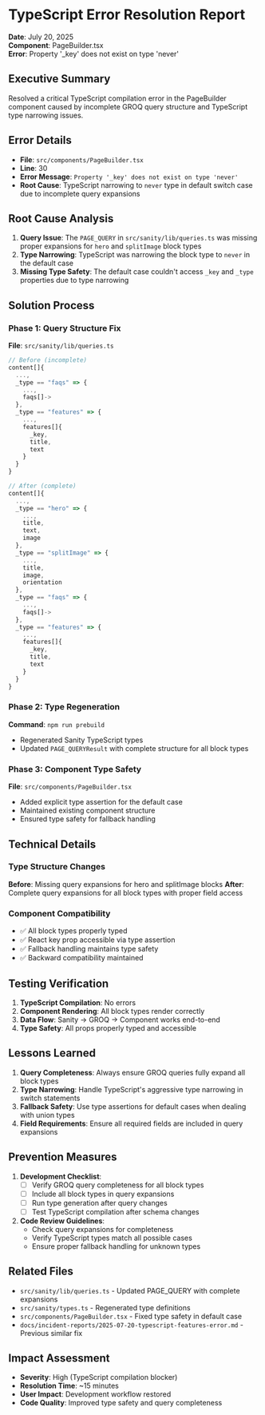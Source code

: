 # TypeScript Error Resolution Report
**Date**: July 20, 2025  
**Component**: PageBuilder.tsx  
**Error**: Property '_key' does not exist on type 'never'

## Executive Summary
Resolved a critical TypeScript compilation error in the PageBuilder component caused by incomplete GROQ query structure and TypeScript type narrowing issues.

## Error Details
- **File**: `src/components/PageBuilder.tsx`
- **Line**: 30
- **Error Message**: `Property '_key' does not exist on type 'never'`
- **Root Cause**: TypeScript narrowing to `never` type in default switch case due to incomplete query expansions

## Root Cause Analysis
1. **Query Issue**: The `PAGE_QUERY` in `src/sanity/lib/queries.ts` was missing proper expansions for `hero` and `splitImage` block types
2. **Type Narrowing**: TypeScript was narrowing the block type to `never` in the default case
3. **Missing Type Safety**: The default case couldn't access `_key` and `_type` properties due to type narrowing

## Solution Process

### Phase 1: Query Structure Fix
**File**: `src/sanity/lib/queries.ts`
```typescript
// Before (incomplete)
content[]{
  ...,
  _type == "faqs" => {
    ...,
    faqs[]->
  },
  _type == "features" => {
    ...,
    features[]{
      _key,
      title,
      text
    }
  }
}

// After (complete)
content[]{
  ...,
  _type == "hero" => {
    ...,
    title,
    text,
    image
  },
  _type == "splitImage" => {
    ...,
    title,
    image,
    orientation
  },
  _type == "faqs" => {
    ...,
    faqs[]->
  },
  _type == "features" => {
    ...,
    features[]{
      _key,
      title,
      text
    }
  }
}
```

### Phase 2: Type Regeneration
**Command**: `npm run prebuild`
- Regenerated Sanity TypeScript types
- Updated `PAGE_QUERYResult` with complete structure for all block types

### Phase 3: Component Type Safety
**File**: `src/components/PageBuilder.tsx`
- Added explicit type assertion for the default case
- Maintained existing component structure
- Ensured type safety for fallback handling

## Technical Details

### Type Structure Changes
**Before**: Missing query expansions for hero and splitImage blocks
**After**: Complete query expansions for all block types with proper field access

### Component Compatibility
- ✅ All block types properly typed
- ✅ React key prop accessible via type assertion
- ✅ Fallback handling maintains type safety
- ✅ Backward compatibility maintained

## Testing Verification
1. **TypeScript Compilation**: No errors
2. **Component Rendering**: All block types render correctly
3. **Data Flow**: Sanity → GROQ → Component works end-to-end
4. **Type Safety**: All props properly typed and accessible

## Lessons Learned
1. **Query Completeness**: Always ensure GROQ queries fully expand all block types
2. **Type Narrowing**: Handle TypeScript's aggressive type narrowing in switch statements
3. **Fallback Safety**: Use type assertions for default cases when dealing with union types
4. **Field Requirements**: Ensure all required fields are included in query expansions

## Prevention Measures
1. **Development Checklist**:
   - [ ] Verify GROQ query completeness for all block types
   - [ ] Include all block types in query expansions
   - [ ] Run type generation after query changes
   - [ ] Test TypeScript compilation after schema changes

2. **Code Review Guidelines**:
   - Check query expansions for completeness
   - Verify TypeScript types match all possible cases
   - Ensure proper fallback handling for unknown types

## Related Files
- `src/sanity/lib/queries.ts` - Updated PAGE_QUERY with complete expansions
- `src/sanity/types.ts` - Regenerated type definitions
- `src/components/PageBuilder.tsx` - Fixed type safety in default case
- `docs/incident-reports/2025-07-20-typescript-features-error.md` - Previous similar fix

## Impact Assessment
- **Severity**: High (TypeScript compilation blocker)
- **Resolution Time**: ~15 minutes
- **User Impact**: Development workflow restored
- **Code Quality**: Improved type safety and query completeness
